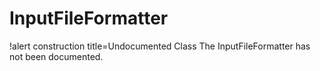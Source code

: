 <!-- MOOSE Documentation Stub: Remove this when content is added. -->

# InputFileFormatter

!alert construction title=Undocumented Class
The InputFileFormatter has not been documented.
